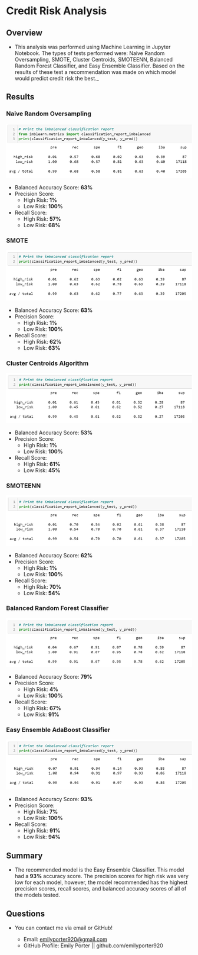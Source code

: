 # Credit Risk Analysis

## Overview
* This analysis was performed using Machine Learning in Jupyter Notebook. The types of tests performed were: Naive Random Oversampling, SMOTE, Cluster Centroids, SMOTEENN, Balanced Random Forest Classifier, and Easy Ensemble Classifier. Based on the results of these test a recommendation was made on which model would predict credit risk the best._

## Results

### Naive Random Oversampling

<p align="center">
  <img 
    src=Resources/naive.png
  >
</p>

* Balanced Accuracy Score: **63%**
* Precision Score:
    * High Risk: **1%**
    * Low Risk: **100%**
* Recall Score: 
    * High Risk: **57%**
    * Low Risk: **68%**

### SMOTE

<p align="center">
  <img 
    src=Resources/smote.png
  >
</p>

* Balanced Accuracy Score: **63%**
* Precision Score:
    * High Risk: **1%**
    * Low Risk: **100%**
* Recall Score: 
    * High Risk: **62%**
    * Low Risk: **63%**

### Cluster Centroids Algorithm

<p align="center">
  <img 
    src=Resources/cluster.png
  >
</p>

* Balanced Accuracy Score: **53%**
* Precision Score:
    * High Risk: **1%**
    * Low Risk: **100%**
* Recall Score: 
    * High Risk: **61%**
    * Low Risk: **45%**

### SMOTEENN

<p align="center">
  <img 
    src=Resources/smoteenn.png
  >
</p>

* Balanced Accuracy Score: **62%**
* Precision Score:
    * High Risk: **1%**
    * Low Risk: **100%**
* Recall Score:
    * High Risk: **70%**
    * Low Risk: **54%**

### Balanced Random Forest Classifier

<p align="center">
  <img 
    src=Resources/brfc.png
  >
</p>

* Balanced Accuracy Score: **79%**
* Precision Score:
    * High Risk: **4%**
    * Low Risk: **100%**
* Recall Score:
    * High Risk: **67%**
    * Low Risk: **91%**


### Easy Ensemble AdaBoost Classifier

<p align="center">
  <img 
    src=Resources/eec.png
  >
</p>

* Balanced Accuracy Score: **93%**
* Precision Score:
    * High Risk: **7%**
    * Low Risk: **100%**
* Recall Score:
    * High Risk: **91%**
    * Low Risk: **94%**


## Summary 
* The recommended model is the Easy Ensemble Classifier. This model had a **93%** accuracy score. The precision scores for high risk was very low for each model, however, the model recommended has the highest precision scores, recall scores, and balanced accuracy scores of all of the models tested.

## Questions

* You can contact me via email or GitHub!

    * Email: emilyporter920@gmail.com
    * GitHub Profile: Emily Porter || github.com/emilyporter920 
